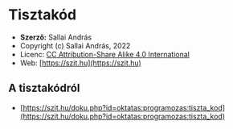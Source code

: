 # Tisztakód

* **Szerző:** Sallai András
* Copyright (c) Sallai András, 2022
* Licenc: [CC Attribution-Share Alike 4.0 International](https://creativecommons.org/licenses/by-sa/4.0/)
* Web: [https://szit.hu](https://szit.hu)

## A tisztakódról

* [https://szit.hu/doku.php?id=oktatas:programozas:tiszta_kod](https://szit.hu/doku.php?id=oktatas:programozas:tiszta_kod)
